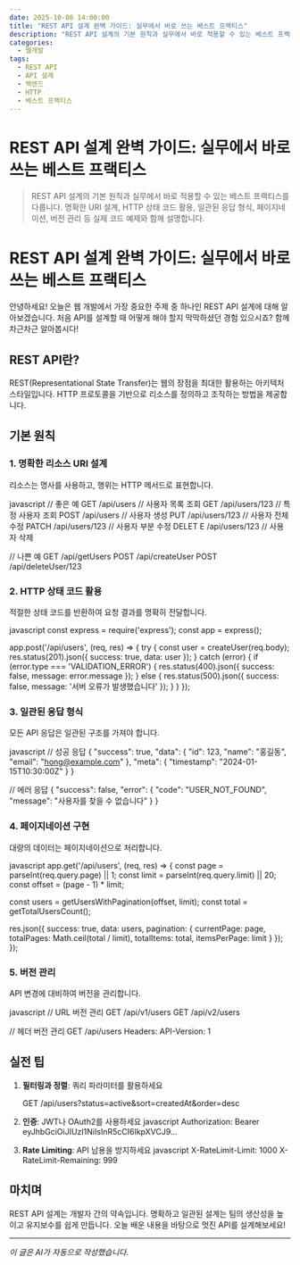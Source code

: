 ```yaml
---
date: 2025-10-08 14:00:00
title: "REST API 설계 완벽 가이드: 실무에서 바로 쓰는 베스트 프랙티스"
description: "REST API 설계의 기본 원칙과 실무에서 바로 적용할 수 있는 베스트 프랙티스를 다룹니다. 명확한 URI 설계, HTTP 상태 코드 활용, 일관된 응답 형식, 페이지네이션, 버전 관리 등 실제 코드 예제와 함께 설명합니다."
categories:
  - 웹개발
tags:
  - REST API
  - API 설계
  - 백엔드
  - HTTP
  - 베스트 프랙티스
---
```


# REST API 설계 완벽 가이드: 실무에서 바로 쓰는 베스트 프랙티스

> REST API 설계의 기본 원칙과 실무에서 바로 적용할 수 있는 베스트 프랙티스를 다룹니다. 명확한 URI 설계, HTTP 상태 코드 활용, 일관된 응답 형식, 페이지네이션, 버전 관리 등 실제 코드 예제와 함께 설명합니다.


# REST API 설계 완벽 가이드: 실무에서 바로 쓰는 베스트 프랙티스

안녕하세요! 오늘은 웹 개발에서 가장 중요한 주제 중 하나인 REST API 설계에 대해 알아보겠습니다. 처음 API를 설계할 때 어떻게 해야 할지 막막하셨던 경험 있으시죠? 함께 차근차근 알아봅시다!

## REST API란?

REST(Representational State Transfer)는 웹의 장점을 최대한 활용하는 아키텍처 스타일입니다. HTTP 프로토콜을 기반으로 리소스를 정의하고 조작하는 방법을 제공합니다.

## 기본 원칙

### 1. 명확한 리소스 URI 설계

리소스는 명사를 사용하고, 행위는 HTTP 메서드로 표현합니다.

javascript
// 좋은 예
GET    /api/users          // 사용자 목록 조회
GET    /api/users/123      // 특정 사용자 조회
POST   /api/users          // 사용자 생성
PUT    /api/users/123      // 사용자 전체 수정
PATCH  /api/users/123      // 사용자 부분 수정
DELET E /api/users/123      // 사용자 삭제

// 나쁜 예
GET    /api/getUsers
POST   /api/createUser
POST   /api/deleteUser/123


### 2. HTTP 상태 코드 활용

적절한 상태 코드를 반환하여 요청 결과를 명확히 전달합니다.

javascript
const express = require('express');
const app = express();

app.post('/api/users', (req, res) => {
  try {
    const user = createUser(req.body);
    res.status(201).json({
      success: true,
      data: user
    });
  } catch (error) {
    if (error.type === 'VALIDATION_ERROR') {
      res.status(400).json({
        success: false,
        message: error.message
      });
    } else {
      res.status(500).json({
        success: false,
        message: '서버 오류가 발생했습니다'
      });
    }
  }
});


### 3. 일관된 응답 형식

모든 API 응답은 일관된 구조를 가져야 합니다.

javascript
// 성공 응답
{
  "success": true,
  "data": {
    "id": 123,
    "name": "홍길동",
    "email": "hong@example.com"
  },
  "meta": {
    "timestamp": "2024-01-15T10:30:00Z"
  }
}

// 에러 응답
{
  "success": false,
  "error": {
    "code": "USER_NOT_FOUND",
    "message": "사용자를 찾을 수 없습니다"
  }
}


### 4. 페이지네이션 구현

대량의 데이터는 페이지네이션으로 처리합니다.

javascript
app.get('/api/users', (req, res) => {
  const page = parseInt(req.query.page) || 1;
  const limit = parseInt(req.query.limit) || 20;
  const offset = (page - 1) * limit;
  
  const users = getUsersWithPagination(offset, limit);
  const total = getTotalUsersCount();
  
  res.json({
    success: true,
    data: users,
    pagination: {
      currentPage: page,
      totalPages: Math.ceil(total / limit),
      totalItems: total,
      itemsPerPage: limit
    }
  });
});


### 5. 버전 관리

API 변경에 대비하여 버전을 관리합니다.

javascript
// URL 버전 관리
GET /api/v1/users
GET /api/v2/users

// 헤더 버전 관리
GET /api/users
Headers: API-Version: 1


## 실전 팁

1. **필터링과 정렬**: 쿼리 파라미터를 활용하세요
   
   GET /api/users?status=active&sort=createdAt&order=desc
   

2. **인증**: JWT나 OAuth2를 사용하세요
   javascript
   Authorization: Bearer eyJhbGciOiJIUzI1NiIsInR5cCI6IkpXVCJ9...
   

3. **Rate Limiting**: API 남용을 방지하세요
   javascript
   X-RateLimit-Limit: 1000
   X-RateLimit-Remaining: 999
   

## 마치며

REST API 설계는 개발자 간의 약속입니다. 명확하고 일관된 설계는 팀의 생산성을 높이고 유지보수를 쉽게 만듭니다. 오늘 배운 내용을 바탕으로 멋진 API를 설계해보세요!

<!-- more -->

---

*이 글은 AI가 자동으로 작성했습니다.*
